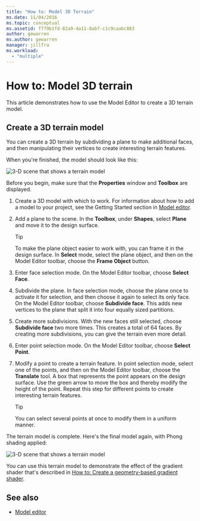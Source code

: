 ```yaml
---
title: "How to: Model 3D Terrain"
ms.date: 11/04/2016
ms.topic: conceptual
ms.assetid: f779b1fd-82a9-4a11-8ab7-c1c9caabc883
author: gewarren
ms.author: gewarren
manager: jillfra
ms.workload:
  - "multiple"
---
```

# How to: Model 3D terrain

This article demonstrates how to use the Model Editor to create a 3D terrain model.

## Create a 3D terrain model

You can create a 3D terrain by subdividing a plane to make additional faces, and then manipulating their vertices to create interesting terrain features.

When you're finished, the model should look like this:

![3&#45;D scene that shows a terrain model](../designers/media/digit-terrain-model.png)

Before you begin, make sure that the **Properties** window and **Toolbox** are displayed.

1. Create a 3D model with which to work. For information about how to add a model to your project, see the Getting Started section in [Model editor](../designers/model-editor.md).

2. Add a plane to the scene. In the **Toolbox**, under **Shapes**, select **Plane** and move it to the design surface.

    > [!TIP]
    > To make the plane object easier to work with, you can frame it in the design surface. In **Select** mode, select the plane object, and then on the Model Editor toolbar, choose the **Frame Object** button.

3. Enter face selection mode. On the Model Editor toolbar, choose **Select Face**.

4. Subdivide the plane. In face selection mode, choose the plane once to activate it for selection, and then choose it again to select its only face. On the Model Editor toolbar, choose **Subdivide face**. This adds new vertices to the plane that split it into four equally sized partitions.

5. Create more subdivisions. With the new faces still selected, choose **Subdivide face** two more times. This creates a total of 64 faces. By creating more subdivisions, you can give the terrain even more detail.

6. Enter point selection mode. On the Model Editor toolbar, choose **Select Point**.

7. Modify a point to create a terrain feature. In point selection mode, select one of the points, and then on the Model Editor toolbar, choose the **Translate** tool. A box that represents the point appears on the design surface. Use the green arrow to move the box and thereby modify the height of the point. Repeat this step for different points to create interesting terrain features.

    > [!TIP]
    > You can select several points at once to modify them in a uniform manner.

The terrain model is complete. Here's the final model again, with Phong shading applied:

![3&#45;D scene that shows a terrain model](../designers/media/digit-terrain-model.png)

You can use this terrain model to demonstrate the effect of the gradient shader that's described in [How to: Create a geometry-based gradient shader](../designers/how-to-create-a-geometry-based-gradient-shader.md).

## See also

- [Model editor](../designers/model-editor.md)